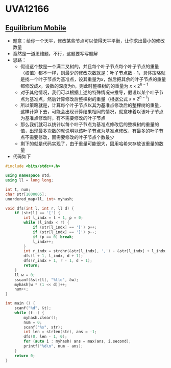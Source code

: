 # UVA12166


## [Equilibrium Mobile](https://vjudge.net/problem/UVA-12166)

- 题意：给你一个天平，修改某些节点可以使得天平平衡，让你求出最小的修改数量
- 竟然是一道思维题，不行，这题要写写题解
- 思路：
  - 假设这个数是一个满二叉树的，并且每个叶子节点每个叶子节点的重量（权值）都不一样，则最少的修改次数就是：叶子节点数 - 1，具体策略就是找一个叶子节点为基准点，设其重量为$x$，然后把其余的叶子节点的重量都修改成$x$，设数的深度为$h$，则此时整棵树的的重量为 $x \times 2 ^ {h - 1}$
  - 对于其他情况，我们可以根据上述的特殊情况来推导，假设以某个叶子节点为基准点，然后计算修改后整棵树的重量（根据公式 $x \times 2 ^ {h - 1}$）
  - 所以策略就是，计算每个叶子节点以其为基准点修改后的整棵树的重量，这样计算下去，可能会出现计算结果相同的情况，就意味着以该叶子节点为基准点修改时，有不需要修改的叶子节点
  - 那么我们就可以统计以每个叶子节点为基准点修改后的整棵树的重量的值，出现最多次数的就说明以该叶子节点为基准点修改，有最多的叶子节点不需要修改，固需要修改的叶子节点个数最少
  - 剩下的就是代码实现了，由于重量可能很大，固用哈希来存放该重量的数量
- 代码如下

```c++
#include <bits/stdc++.h>

using namespace std;
using ll = long long;

int t, num;
char str[1000005];
unordered_map<ll, int> myhash;

void dfs(int l, int r, ll d) {
    if (str[l] == '[') {
        int l_indx = l + 1, p = 0;
        while (l_indx < r) {
            if (str[l_indx] == '[') p++;
            if (str[l_indx] == ']') p--;
            if (p == 0) break;
            l_indx++;
        }
        int r_indx = strchr(&str[l_indx], ',') - &str[l_indx] + l_indx;
        dfs(l + 1, l_indx, d + 1);
        dfs(r_indx + 1, r - 1, d + 1);
        return;
    }
    ll w = 0;
    sscanf(&str[l], "%lld", &w);
    myhash[w * (1 << d)]++;
    num++;
}

int main () {
    scanf("%d", &t);
    while (t--) {
        myhash.clear();
        num = 0;
        scanf("%s", str);
        int len = strlen(str), ans = -1;
        dfs(0, len - 1, 0);
        for (auto i : myhash) ans = max(ans, i.second);
        printf("%d\n", num - ans);
    }
    return 0;
}
```

